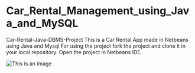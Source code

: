 # Car_Rental_Management_using_Java_and_MySQL
Car-Rental-Java-DBMS-Project This is a Car Rental App made in Netbeans using Java and Mysql For using the project fork the project and clone it in your local repository. Open the project in Netbeans IDE.

![This is an image](https://user-images.githubusercontent.com/123835116/217614002-3eb7f12a-7133-4f90-baf0-ca4378c7d297.png)
